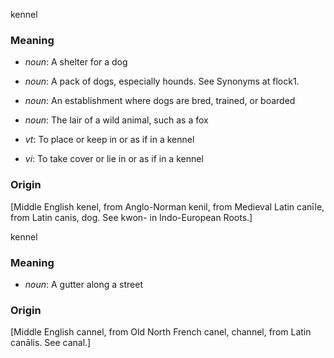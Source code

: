kennel
### Meaning
+ _noun_: A shelter for a dog
+ _noun_: A pack of dogs, especially hounds. See Synonyms at flock1.
+ _noun_: An establishment where dogs are bred, trained, or boarded
+ _noun_: The lair of a wild animal, such as a fox

+ _vt_: To place or keep in or as if in a kennel
+ _vi_: To take cover or lie in or as if in a kennel

### Origin

[Middle English kenel, from Anglo-Norman kenil, from Medieval Latin canīle, from Latin canis, dog. See kwon- in Indo-European Roots.]

kennel
### Meaning
+ _noun_: A gutter along a street

### Origin

[Middle English cannel, from Old North French canel, channel, from Latin canālis. See canal.]
